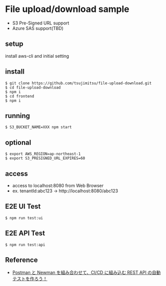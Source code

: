 # File upload/download sample

- S3 Pre-Signed URL support
- Azure SAS support(TBD)

## setup

install aws-cli and initial setting

## install

```
$ git clone https://github.com/tsujimitsu/file-upload-download.git
$ cd file-upload-download
$ npm i
$ cd frontend
$ npm i
```

## running

```
$ S3_BUCKET_NAME=XXX npm start
```

## optional

```
$ export AWS_REGION=ap-northeast-1
$ export S3_PRESIGNED_URL_EXPIRES=60
```

## access

- access to localhost:8080 from Web Browser
- ex. tenantId:abc123 -> http://localhost:8080/abc123

## E2E UI Test

```shell
$ npm run test:ui
```

## E2E API Test

```shell
$ npm run test:api
```

## Reference

- [Postman と Newman を組み合わせて、CI/CD に組み込む REST API の自動テストを作ろう！](https://qiita.com/developer-kikikaikai/items/74cedc67643ca93d2e0b)
